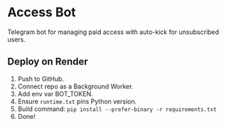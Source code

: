 # Access Bot

Telegram bot for managing paid access with auto-kick for unsubscribed users.

## Deploy on Render

1. Push to GitHub.
2. Connect repo as a Background Worker.
3. Add env var BOT_TOKEN.
4. Ensure `runtime.txt` pins Python version.
5. Build command: `pip install --prefer-binary -r requirements.txt`
6. Done!